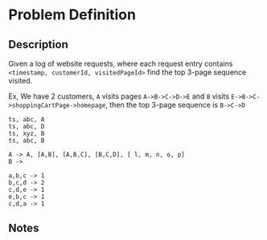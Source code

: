 # Problem Definition

## Description

Given a log of website requests, where each request entry contains `<timestamp, customerId, visitedPageId>` find the top 3-page sequence visited.

Ex, We have 2 customers, `A` visits pages `A->B->C->D->E` and `B` visits `E->B->C->shoppingCartPage->homepage`, then the top 3-page sequence is `B->C->D`

```plaintext
ts, abc, A
ts, abc, D
ts, xyz, B
ts, abc, B
```

```plaintext
A -> A, [A,B], [A,B,C], [B,C,D], [ l, m, n, o, p]
B ->
```

```plaintext
a,b,c -> 1
b,c,d -> 2
c,d,e -> 1
e,b,c -> 1
c,d,a -> 1
```

## Notes
